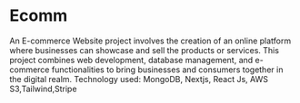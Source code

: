 # Ecomm
An E-commerce Website project involves the creation of an online platform where businesses can showcase and sell
the products or services.
This project combines web development, database management, and e-commerce functionalities to bring businesses
and consumers together in the digital realm.
Technology used: MongoDB, Nextjs, React Js, AWS S3,Tailwind,Stripe
